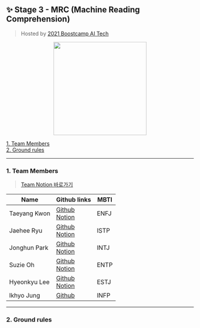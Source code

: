 ## :sparkles: Stage 3 - MRC (Machine Reading Comprehension)
> Hosted by [2021 Boostcamp AI Tech](https://boostcamp.connect.or.kr/)

<p align="center">
  <img width="250" src="https://github.com/bcaitech1/p3-mrc-team-ikyo/blob/main/img/logo.png">
</p>    
  


[1. Team Members](#1-team-members)  
[2. Ground rules](#2-ground-rules)


---

### 1. Team Members  
> [Team Notion 바로가기](https://www.notion.so/TEAM-IKYO-23ba9997d0ca410f9cbfcbfca177e819)

<!--tech skill??? 추가????-->
|Name|Github links|MBTI|
|------|---|---|
|Taeyang Kwon|[Github](https://github.com/sunnight9507)<br>[Notion](https://www.notion.so/Sunny-1349e293c9f74de092dce9ee359bd77c)|ENFJ|
|Jaehee Ryu|[Github](https://github.com/JaeheeRyu)<br>[Notion](https://www.notion.so/AI-Tech-72ce6764e1974a91b2c25d633288e0e4)|ISTP|
|Jonghun Park|[Github](https://github.com/PJHgh)<br>[Notion](https://www.notion.so/Boostcamp-deef2c0783f24c0b8022ba30b5782986)|INTJ|
|Suzie Oh|[Github](https://github.com/ohsuz)<br>[Notion](https://www.ohsuz.dev/)|ENTP|
|Hyeonkyu Lee|[Github](https://github.com/LeeHyeonKyu)<br>[Notion](https://www.notion.so/thinkwisely/Naver-Boost-Camp-AI-Tech-ba743126e68749d58bdbb7af0580c8ee)|ESTJ|
|Ikhyo Jung|[Github](https://github.com/dlrgy22)|INFP|

<!--
🤖 [Taeyang Kwon](https://github.com/sunnight9507)  
🤖 [Jaehee Ryu](https://github.com/ohsuz)  
🤖 [Jonghun Park](https://github.com/ohsuz)  
🤖 [Hyeonkyu Lee](https://github.com/ohsuz)  
🤖 [Suzie Oh](https://github.com/ohsuz)  
🤖 [Suzie Oh](https://github.com/ohsuz)  
-->

---

### 2. Ground rules




<!--
## TEAM-IKYO

### Stage 3 - MRC (Machine Reading Comprehension) :question: :exclamation:

### 1. 팀 소개 :two_men_holding_hands:
<div>
  <img width="250" src="https://github.com/bcaitech1/p3-mrc-team-ikyo/blob/main/img/logo.png">
</div>

> **권태양, 류재희, 박종헌, 오수지, 이현규, 정익효**

### 2. Ground rule
-->
